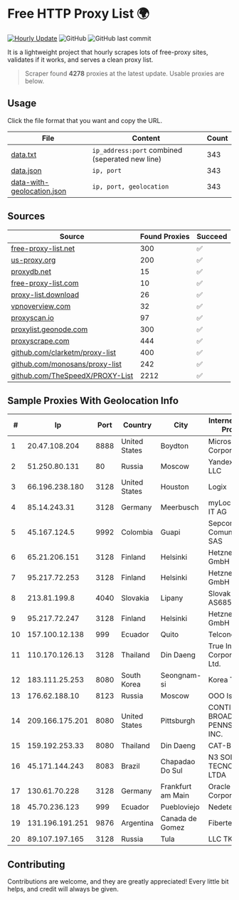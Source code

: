 
# Free HTTP Proxy List 🌍

[![Hourly Update](https://github.com/mertguvencli/http-proxy-list/actions/workflows/main.yml/badge.svg?branch=main)](https://github.com/mertguvencli/http-proxy-list/actions/workflows/main.yml)
![GitHub](https://img.shields.io/github/license/mertguvencli/http-proxy-list)
![GitHub last commit](https://img.shields.io/github/last-commit/mertguvencli/http-proxy-list)

It is a lightweight project that hourly scrapes lots of free-proxy sites, validates if it works, and serves a clean proxy list.


> Scraper found **4278** proxies at the latest update. Usable proxies are below.

## Usage

Click the file format that you want and copy the URL.


|File|Content|Count|
|----|-------|-----|
|[data.txt](https://raw.githubusercontent.com/mertguvencli/http-proxy-list/main/proxy-list/data.txt)|`ip_address:port` combined (seperated new line)|343|
|[data.json](https://raw.githubusercontent.com/mertguvencli/http-proxy-list/main/proxy-list/data.json)|`ip, port`|343|
|[data-with-geolocation.json](https://raw.githubusercontent.com/mertguvencli/http-proxy-list/main/proxy-list/data-with-geolocation.json)|`ip, port, geolocation`|343|

## Sources

|Source|Found Proxies|Succeed|
|------|-------------|-------|
|[free-proxy-list.net](https://free-proxy-list.net)|300|✅|
|[us-proxy.org](https://www.us-proxy.org)|200|✅|
|[proxydb.net](http://proxydb.net)|15|✅|
|[free-proxy-list.com](https://free-proxy-list.com/?page=&port=&type%5B%5D=http&type%5B%5D=https&up_time=0&search=Search)|10|✅|
|[proxy-list.download](https://www.proxy-list.download/HTTP)|26|✅|
|[vpnoverview.com](https://vpnoverview.com/privacy/anonymous-browsing/free-proxy-servers)|32|✅|
|[proxyscan.io](https://www.proxyscan.io)|97|✅|
|[proxylist.geonode.com](https://proxylist.geonode.com/api/proxy-list?limit=300&page=1&sort_by=lastChecked&sort_type=desc&protocols=http,https)|300|✅|
|[proxyscrape.com](https://api.proxyscrape.com/v2/?request=displayproxies&protocol=http&timeout=10000&country=all&ssl=all&anonymity=all)|444|✅|
|[github.com/clarketm/proxy-list](https://raw.githubusercontent.com/clarketm/proxy-list/master/proxy-list-raw.txt)|400|✅|
|[github.com/monosans/proxy-list](https://raw.githubusercontent.com/monosans/proxy-list/main/proxies/http.txt)|242|✅|
|[github.com/TheSpeedX/PROXY-List](https://raw.githubusercontent.com/TheSpeedX/PROXY-List/master/http.txt)|2212|✅|


## Sample Proxies With Geolocation Info

|#|Ip|Port|Country|City|Internet Service Provider|
|-|--|----|-------|----|-------------------------|
|1|20.47.108.204|8888|United States|Boydton|Microsoft Corporation|
|2|51.250.80.131|80|Russia|Moscow|Yandex.Cloud LLC|
|3|66.196.238.180|3128|United States|Houston|Logix|
|4|85.14.243.31|3128|Germany|Meerbusch|myLoc managed IT AG|
|5|45.167.124.5|9992|Colombia|Guapi|Sepcom Comunicaciones SAS|
|6|65.21.206.151|3128|Finland|Helsinki|Hetzner Online GmbH|
|7|95.217.72.253|3128|Finland|Helsinki|Hetzner Online GmbH|
|8|213.81.199.8|4040|Slovakia|Lipany|Slovak Telecom AS6855|
|9|95.217.72.247|3128|Finland|Helsinki|Hetzner Online GmbH|
|10|157.100.12.138|999|Ecuador|Quito|Telconet S.A|
|11|110.170.126.13|3128|Thailand|Din Daeng|True Internet Corporation CO. Ltd.|
|12|183.111.25.253|8080|South Korea|Seongnam-si|Korea Telecom|
|13|176.62.188.10|8123|Russia|Moscow|OOO Istranet|
|14|209.166.175.201|8080|United States|Pittsburgh|CONTINENTAL BROADBAND PENNSYLVANIA, INC.|
|15|159.192.253.33|8080|Thailand|Din Daeng|CAT-BB|
|16|45.171.144.243|8083|Brazil|Chapadao Do Sul|N3 SOLUCOES TECNOLOGICAS LTDA|
|17|130.61.70.228|3128|Germany|Frankfurt am Main|Oracle Corporation|
|18|45.70.236.123|999|Ecuador|Puebloviejo|Nedetel S.A.|
|19|131.196.191.251|9876|Argentina|Canada de Gomez|Fibertec SRL|
|20|89.107.197.165|3128|Russia|Tula|LLC TK Altair|



## Contributing

Contributions are welcome, and they are greatly appreciated! Every
little bit helps, and credit will always be given.

